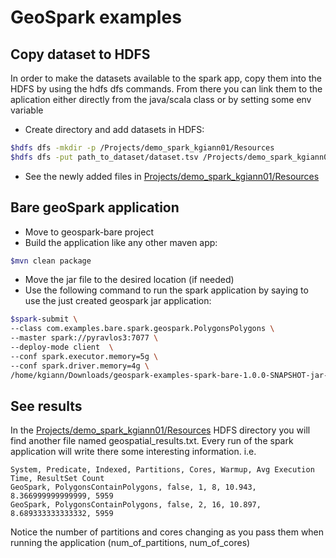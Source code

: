 # GeoSpark examples


## Copy dataset to HDFS

In order to make the datasets available to the spark app, copy them into the HDFS by using the hdfs dfs commands. 
From there you can link them to the aplication either directly from the java/scala class or by setting some env variable

* Create directory and add datasets in HDFS:

```bash
$hdfs dfs -mkdir -p /Projects/demo_spark_kgiann01/Resources
$hdfs dfs -put path_to_dataset/dataset.tsv /Projects/demo_spark_kgiann01/Resources
```

* See the newly added files in [Projects/demo_spark_kgiann01/Resources](http://localhost:50070/explorer.html#/Projects/demo_spark_kgiann01/Resources)

## Bare geoSpark application

* Move to geospark-bare project
* Build the application like any other maven app:

```bash
$mvn clean package
```

* Move the jar file to the desired location (if needed)
* Use the following command to run the spark application by saying to use the just created geospark jar application:

```bash
$spark-submit \
--class com.examples.bare.spark.geospark.PolygonsPolygons \
--master spark://pyravlos3:7077 \    
--deploy-mode client  \    
--conf spark.executor.memory=5g \    
--conf spark.driver.memory=4g \    
/home/kgiann/Downloads/geospark-examples-spark-bare-1.0.0-SNAPSHOT-jar-with-dependencies.jar num_of_partitions num_of_cores
```

## See results

In the [Projects/demo_spark_kgiann01/Resources](http://localhost:50070/explorer.html#/Projects/demo_spark_kgiann01/Resources) HDFS directory you will find another file named geospatial_results.txt. Every run of the spark application will write there some interesting information. i.e.

```text
System, Predicate, Indexed, Partitions, Cores, Warmup, Avg Execution Time, ResultSet Count
GeoSpark, PolygonsContainPolygons, false, 1, 8, 10.943, 8.366999999999999, 5959
GeoSpark, PolygonsContainPolygons, false, 2, 16, 10.897, 8.689333333333332, 5959
```

Notice the number of partitions and cores changing as you pass them when running the application (num_of_partitions, num_of_cores)
